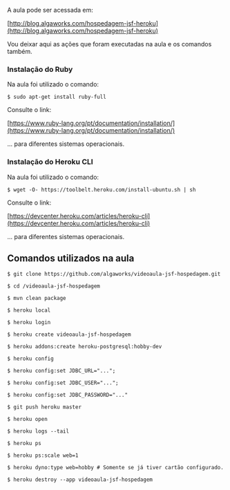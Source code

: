 A aula pode ser acessada em:

[http://blog.algaworks.com/hospedagem-jsf-heroku](http://blog.algaworks.com/hospedagem-jsf-heroku)

Vou deixar aqui as ações que foram executadas na aula e os comandos também.

### Instalação do Ruby

Na aula foi utilizado o comando:

```shell
$ sudo apt-get install ruby-full
```

Consulte o link:

[https://www.ruby-lang.org/pt/documentation/installation/](https://www.ruby-lang.org/pt/documentation/installation/)

... para diferentes sistemas operacionais.

### Instalação do Heroku CLI

Na aula foi utilizado o comando:

```shell
$ wget -O- https://toolbelt.heroku.com/install-ubuntu.sh | sh
```
Consulte o link:

[https://devcenter.heroku.com/articles/heroku-cli](https://devcenter.heroku.com/articles/heroku-cli)

... para diferentes sistemas operacionais.

## Comandos utilizados na aula

```shell
$ git clone https://github.com/algaworks/videoaula-jsf-hospedagem.git

$ cd /videoaula-jsf-hospedagem

$ mvn clean package

$ heroku local

$ heroku login

$ heroku create videoaula-jsf-hospedagem

$ heroku addons:create heroku-postgresql:hobby-dev

$ heroku config

$ heroku config:set JDBC_URL="...";

$ heroku config:set JDBC_USER="...";

$ heroku config:set JDBC_PASSWORD="..."

$ git push heroku master

$ heroku open

$ heroku logs --tail

$ heroku ps

$ heroku ps:scale web=1

$ heroku dyno:type web=hobby # Somente se já tiver cartão configurado.

$ heroku destroy --app videoaula-jsf-hospedagem
```
